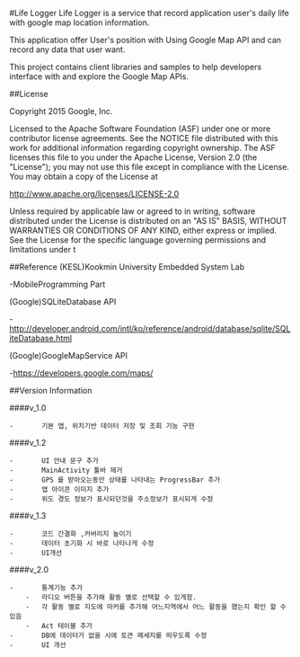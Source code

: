 #Life Logger
Life Logger is a service that record application user's daily life with google map location information.

This application offer User's position with Using Google Map API and can record any data that user want.

This project contains client libraries and samples to help developers interface with and explore the Google Map APIs.

##License

Copyright 2015 Google, Inc.

Licensed to the Apache Software Foundation (ASF) under one or more contributor license agreements. See the NOTICE file distributed with this work for additional information regarding copyright ownership. The ASF licenses this file to you under the Apache License, Version 2.0 (the "License"); you may not use this file except in compliance with the License. You may obtain a copy of the License at

http://www.apache.org/licenses/LICENSE-2.0

Unless required by applicable law or agreed to in writing, software distributed under the License is distributed on an "AS IS" BASIS, WITHOUT WARRANTIES OR CONDITIONS OF ANY KIND, either express or implied. See the License for the specific language governing permissions and limitations under t

##Reference
(KESL)Kookmin University Embedded System Lab


  -MobileProgramming Part
  
  
(Google)SQLiteDatabase API


 -http://developer.android.com/intl/ko/reference/android/database/sqlite/SQLiteDatabase.html
 
 
(Google)GoogleMapService API


 -https://developers.google.com/maps/

##Version Information

####v_1.0	

	-		기본 앱, 위치기반 데이터 저장 및 조회 기능 구현
	
		
####v_1.2	

	-		UI 안내 문구 추가
	-		MainActivity 툴바 제거
	-		GPS 를 받아오는동안 상태를 나타내는 ProgressBar 추가
	-		앱 아이콘 이미지 추가
	-		위도 경도 정보가 표시되던것을 주소정보가 표시되게 수정
			
####v_1.3	

	-		코드 간결화 ,커버리지 높이기
	-		데이터 초기화 시 바로 나타나게 수정
	-		UI개선
	
		
####v_2.0	

	-		통계기능 추가
		-	라디오 버튼을 추가해 활동 별로 선택할 수 있게함.
		-	각 활동 별로 지도에 마커를 추가해 어느지역에서 어느 활동을 했는지 확인 할 수있음
		-	Act 테이블 추가
	-		DB에 데이터가 없을 시에 토큰 메세지를 띄우도록 수정
	-		UI 개선
	
	

